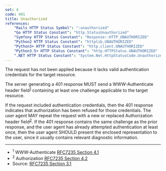 ```yaml
---
set: 4
code: 401
title: Unauthorized
references:
    "Rails HTTP Status Symbol": ":unauthorized"
    "Go HTTP Status Constant": "http.StatusUnauthorized"
    "Symfony HTTP Status Constant": "Response::HTTP_UNAUTHORIZED"
    "Python2 HTTP Status Constant": "httplib.UNAUTHORIZED"
    "Python3+ HTTP Status Constant": "http.client.UNAUTHORIZED"
    "Python3.5+ HTTP Status Constant": "http.HTTPStatus.UNAUTHORIZED"
    ".NET HTTP Status Constant": "System.Net.HttpStatusCode.Unauthorized"
---
```


The request has not been applied because it lacks valid authentication credentials for the target resource.

The server generating a 401 response MUST send a WWW-Authenticate header field<sup>[1](#ref-1)</sup> containing at least one challenge applicable to the target resource.

If the request included authentication credentials, then the 401 response indicates that authorization has been refused for those credentials. The user agent MAY repeat the request with a new or replaced Authorization header field<sup>[2](#ref-2)</sup>. If the 401 response contains the same challenge as the prior response, and the user agent has already attempted authentication at least once, then the user agent SHOULD present the enclosed representation to the user, since it usually contains relevant diagnostic information.

---

* <span id="ref-1"><sup>1</sup> WWW-Authenticate [RFC7235 Section 4.1][2]</span>
* <span id="ref-2"><sup>2</sup> Authorization [RFC7235 Section 4.2][3]</span>
* Source: [RFC7235 Section 3.1][1]

[1]: <http://tools.ietf.org/html/rfc7235#section-3.1>
[2]: <http://tools.ietf.org/html/rfc7235#section-4.1>
[3]: <http://tools.ietf.org/html/rfc7235#section-4.2>
